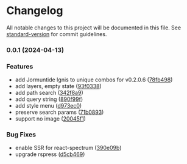 # Changelog

All notable changes to this project will be documented in this file. See [standard-version](https://github.com/conventional-changelog/standard-version) for commit guidelines.

### 0.0.1 (2024-04-13)


### Features

* add Jormuntide Ignis to unique combos for v0.2.0.6 ([78fb498](https://github.com/ambar/palway/commit/78fb498076a846b262d5012cfcf8617f095c9f13))
* add layers, empty state ([93f0338](https://github.com/ambar/palway/commit/93f03384e7d0f4554c9e20ba824fb6819da758a8))
* add path search ([342f8a9](https://github.com/ambar/palway/commit/342f8a9b89f186ea6eed418e584234882fc100b4))
* add query string ([890f99f](https://github.com/ambar/palway/commit/890f99fff5a9a0fca355ddd1df07c2ee8a0d0330))
* add style menu ([d973ec0](https://github.com/ambar/palway/commit/d973ec0d17d838c4a6546e3714707a351a192fd1))
* preserve search params ([71b0893](https://github.com/ambar/palway/commit/71b0893447fe7bb1538abad3f92b31694bd79b07))
* support no image ([20045f1](https://github.com/ambar/palway/commit/20045f12f6fdbe7aaeaf9f7c95de3370e80e088e))


### Bug Fixes

* enable SSR for react-spectrum ([390e09b](https://github.com/ambar/palway/commit/390e09b0870e4c6851b87bc917b7d29c456e8713))
* upgrade rspress ([d5cb469](https://github.com/ambar/palway/commit/d5cb46901e1f9956616a02070820df31447546dd))
